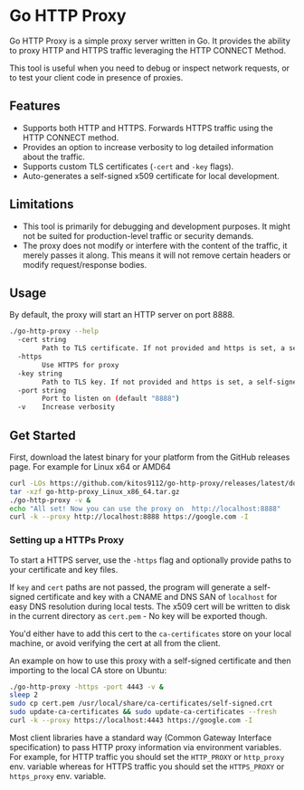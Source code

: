 # Go HTTP Proxy

Go HTTP Proxy is a simple proxy server written in Go. It provides the ability to proxy HTTP and HTTPS traffic leveraging the HTTP CONNECT Method.

This tool is useful when you need to debug or inspect network requests, or to test your client code in presence of proxies.

## Features

- Supports both HTTP and HTTPS. Forwards HTTPS traffic using the HTTP CONNECT method.
- Provides an option to increase verbosity to log detailed information about the traffic.
- Supports custom TLS certificates (`-cert` and `-key` flags).
- Auto-generates a self-signed x509 certificate for local development.

## Limitations

- This tool is primarily for debugging and development purposes. It might not be suited for production-level traffic or security demands.
- The proxy does not modify or interfere with the content of the traffic, it merely passes it along. This means it will not remove certain headers or modify request/response bodies.

## Usage

By default, the proxy will start an HTTP server on port 8888.

```bash
./go-http-proxy --help
  -cert string
        Path to TLS certificate. If not provided and https is set, a self-signed certificate will be generated and saved to cert.pem in the current directory.
  -https
        Use HTTPS for proxy
  -key string
        Path to TLS key. If not provided and https is set, a self-signed certificate will be generated.
  -port string
        Port to listen on (default "8888")
  -v    Increase verbosity
```

## Get Started

First, download the latest binary for your platform from the GitHub releases page. For example for Linux x64 or AMD64

```bash
curl -LOs https://github.com/kitos9112/go-http-proxy/releases/latest/download/go-http-proxy_Linux_x86_64.tar.gz
tar -xzf go-http-proxy_Linux_x86_64.tar.gz
./go-http-proxy -v &
echo "All set! Now you can use the proxy on  http://localhost:8888"
curl -k --proxy http://localhost:8888 https://google.com -I
```

### Setting up a HTTPs Proxy

To start a HTTPS server, use the `-https` flag and optionally provide paths to your certificate and key files.

If `key` and `cert` paths are not passed, the program will generate a self-signed certificate and key with a CNAME and DNS SAN of `localhost` for easy DNS resolution during local tests. The x509 cert will be written to disk in the current directory as `cert.pem` - No key will be exported though.

You'd either have to add this cert to the `ca-certificates` store on your local machine, or avoid verifying the cert at all from the client.

An example on how to use this proxy with a self-signed certificate and then importing to the local CA store on Ubuntu:

```bash
./go-http-proxy -https -port 4443 -v &
sleep 2
sudo cp cert.pem /usr/local/share/ca-certificates/self-signed.crt
sudo update-ca-certificates && sudo update-ca-certificates --fresh
curl -k --proxy https://localhost:4443 https://google.com -I
```

Most client libraries have a standard way (Common Gateway Interface specification) to pass HTTP proxy information via environment variables. For example, for HTTP traffic you should set the `HTTP_PROXY` or `http_proxy` env. variable whereas for HTTPS traffic you should set the `HTTPS_PROXY` or `https_proxy` env. variable.
